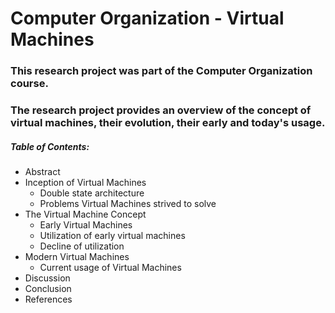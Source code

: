 # Computer Organization - Virtual Machines

### This research project was part of the Computer Organization course.

### The research project provides an overview of the concept of virtual machines, their evolution, their early and today's usage.

##### Table of Contents:

- Abstract
- Inception of Virtual Machines
  - Double state architecture
  - Problems Virtual Machines strived to solve
- The Virtual Machine Concept
  - Early Virtual Machines
  - Utilization of early virtual machines
  - Decline of utilization
- Modern Virtual Machines
  - Current usage of Virtual Machines
- Discussion
- Conclusion
- References
